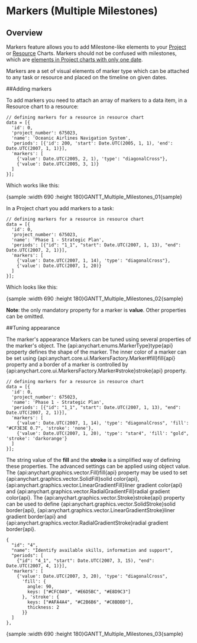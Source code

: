 # Markers (Multiple Milestones)

## Overview

Markers feature allows you to add Milestone-like elements to your [Project](Project_Chart) or [Resource](Resource_Chart) Charts. Markers should not be confused with milestones, which are [elements in Project charts with only one date](Project_Chart#tasks_types).

Markers are a set of visual elements of marker type which can be attached to any task or resource and placed on the timeline on given dates.

##Adding markers

To add markers you need to attach an array of markers to a data item, in a Resource chart to a resource:

```
// defining markers for a resource in resource chart
data = [{
  'id': 0,
  'project_number': 675023,
  'name': 'Oceanic Airlines Navigation System',
  'periods': [{'id': 200, 'start': Date.UTC(2005, 1, 1), 'end': Date.UTC(2007, 1, 1)}],
  'markers': [
    {'value': Date.UTC(2005, 2, 1), 'type': "diagonalCross"},
    {'value': Date.UTC(2005, 3, 1)}
  ]
}];
```

Which works like this:

{sample :width 690 :height 180}GANTT\_Multiple\_Milestones\_01{sample}

In a Project chart you add markers to a task:

```
// defining markers for a resource in resource chart
data = [{
  'id': 0,
  'project_number': 675023,
  'name': 'Phase 1 - Strategic Plan',
  'periods': [{"id": "1_1", "start": Date.UTC(2007, 1, 13), "end": Date.UTC(2007, 2, 1)}],
  'markers': [
    {'value': Date.UTC(2007, 1, 14), 'type': "diagonalCross"},
    {'value': Date.UTC(2007, 1, 20)}
  ]
}];
```

Which looks like this:

{sample :width 690 :height 180}GANTT\_Multiple\_Milestones\_02{sample}

**Note**: the only mandatory property for a marker is **value**. Other properties can be omitted.

##Tuning appearance

The marker's appearance Markers can be tuned using several properties of the marker's object. The {api:anychart.enums.MarkerType}type{api} property defines the shape of the marker. The inner color of a marker can be set using {api:anychart.core.ui.MarkersFactory.Marker#fill}fill{api} property and a border of a marker is controlled by {api:anychart.core.ui.MarkersFactory.Marker#stroke}stroke{api} property.

```
// defining markers for a resource in resource chart
data = [{
  'id': 0,
  'project_number': 675023,
  'name': 'Phase 1 - Strategic Plan',
  'periods': [{"id": "1_1", "start": Date.UTC(2007, 1, 13), "end": Date.UTC(2007, 2, 1)}],
  'markers': [
    {'value': Date.UTC(2007, 1, 14), 'type': "diagonalCross", 'fill': "#CF3E3E 0.7", 'stroke': 'none'},
    {'value': Date.UTC(2007, 1, 20), 'type': "star4", 'fill': "gold", 'stroke': 'darkorange'}
  ]
}];
```
The string value of the **fill** and the **stroke** is a simplified way of defining these properties. The advanced settings can be applied using object value. The {api:anychart.graphics.vector.Fill}fill{api} property may be used to set {api:anychart.graphics.vector.SolidFill}solid color{api}, {api:anychart.graphics.vector.LinearGradientFill}liner gradient color{api} and {api:anychart.graphics.vector.RadialGradientFill}radial gradient color{api}. The {api:anychart.graphics.vector.Stroke}stroke{api} property can be used to define {api:anychart.graphics.vector.SolidStroke}solid border{api}, {api:anychart.graphics.vector.LinearGradientStroke}liner gradient border{api} and {api:anychart.graphics.vector.RadialGradientStroke}radial gradient border{api}.

```
{
  "id": "4",
  "name": "Identify available skills, information and support",
  "periods": [
    {"id": "4_1", "start": Date.UTC(2007, 3, 15), "end": Date.UTC(2007, 4, 1)}],
  'markers': [
    {'value': Date.UTC(2007, 3, 20), 'type': "diagonalCross",
      'fill': {
        angle: 90,
        keys: ["#CFC0A9", "#E6D5BC", "#E8D9C3"]
      }, 'stroke': {
        keys: ["#AFA4A4", "#C2B6B6", "#C8BDBD"],
        thickness: 2
      }}
  ]
},
```

{sample :width 690 :height 180}GANTT\_Multiple\_Milestones\_03{sample}
